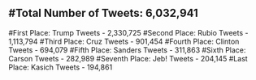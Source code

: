 #Total Number of Tweets: 6,032,941 
---
#First Place: Trump Tweets - 2,330,725
#Second Place: Rubio Tweets - 1,113,794
#Third Place: Cruz Tweets - 901,454
#Fourth Place: Clinton Tweets - 694,079
#Fifth Place: Sanders Tweets - 311,863
#Sixth Place: Carson Tweets - 282,989
#Seventh Place: Jeb! Tweets - 204,145
#Last Place: Kasich Tweets - 194,861
